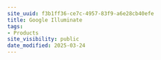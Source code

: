 ```yaml
---
site_uuid: f3b1ff36-ce7c-4957-83f9-a6e28cb40efe
title: Google Illuminate
tags:
- Products
site_visibility: public
date_modified: 2025-03-24
---
```




